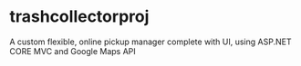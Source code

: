# trashcollectorproj
A custom flexible, online pickup manager complete with UI, using ASP.NET CORE MVC and Google Maps API
